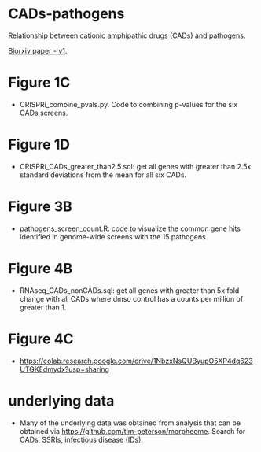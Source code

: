 # CADs-pathogens
Relationship between cationic amphipathic drugs (CADs) and pathogens.

[Biorxiv paper - v1](https://www.biorxiv.org/content/10.1101/2020.04.10.035683v1.full.pdf).

# Figure 1C

- CRISPRi_combine_pvals.py. Code to combining p-values for the six CADs screens.


# Figure 1D

-  CRISPRi_CADs_greater_than2.5.sql: get all genes with greater than 2.5x standard deviations from the mean for all six CADs.

# Figure 3B

- pathogens_screen_count.R: code to visualize the common gene hits identified in
genome-wide screens with the 15 pathogens.

# Figure 4B

- RNAseq_CADs_nonCADs.sql: get all genes with greater than 5x fold change with all CADs where dmso control has a counts per million of greater than 1.


# Figure 4C

[//]: # (- pathogens_transcriptomics.py: gets gene occurrence counts across transcriptional profiling of 18 pathogens.)
- https://colab.research.google.com/drive/1NbzxNsQUByupO5XP4dq623UTGKEdmydx?usp=sharing 

# underlying data

- Many of the underlying data was obtained from analysis that can be obtained via https://github.com/tim-peterson/morpheome. Search for CADs, SSRIs, infectious disease (IDs).


